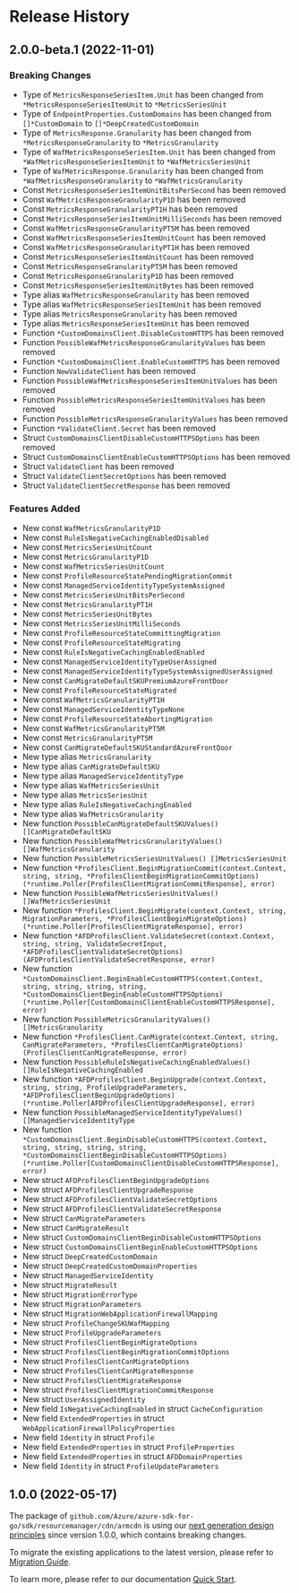 # Release History

## 2.0.0-beta.1 (2022-11-01)
### Breaking Changes

- Type of `MetricsResponseSeriesItem.Unit` has been changed from `*MetricsResponseSeriesItemUnit` to `*MetricsSeriesUnit`
- Type of `EndpointProperties.CustomDomains` has been changed from `[]*CustomDomain` to `[]*DeepCreatedCustomDomain`
- Type of `MetricsResponse.Granularity` has been changed from `*MetricsResponseGranularity` to `*MetricsGranularity`
- Type of `WafMetricsResponseSeriesItem.Unit` has been changed from `*WafMetricsResponseSeriesItemUnit` to `*WafMetricsSeriesUnit`
- Type of `WafMetricsResponse.Granularity` has been changed from `*WafMetricsResponseGranularity` to `*WafMetricsGranularity`
- Const `MetricsResponseSeriesItemUnitBitsPerSecond` has been removed
- Const `WafMetricsResponseGranularityP1D` has been removed
- Const `MetricsResponseGranularityPT1H` has been removed
- Const `MetricsResponseSeriesItemUnitMilliSeconds` has been removed
- Const `WafMetricsResponseGranularityPT5M` has been removed
- Const `WafMetricsResponseSeriesItemUnitCount` has been removed
- Const `WafMetricsResponseGranularityPT1H` has been removed
- Const `MetricsResponseSeriesItemUnitCount` has been removed
- Const `MetricsResponseGranularityPT5M` has been removed
- Const `MetricsResponseGranularityP1D` has been removed
- Const `MetricsResponseSeriesItemUnitBytes` has been removed
- Type alias `WafMetricsResponseGranularity` has been removed
- Type alias `WafMetricsResponseSeriesItemUnit` has been removed
- Type alias `MetricsResponseGranularity` has been removed
- Type alias `MetricsResponseSeriesItemUnit` has been removed
- Function `*CustomDomainsClient.DisableCustomHTTPS` has been removed
- Function `PossibleWafMetricsResponseGranularityValues` has been removed
- Function `*CustomDomainsClient.EnableCustomHTTPS` has been removed
- Function `NewValidateClient` has been removed
- Function `PossibleWafMetricsResponseSeriesItemUnitValues` has been removed
- Function `PossibleMetricsResponseSeriesItemUnitValues` has been removed
- Function `PossibleMetricsResponseGranularityValues` has been removed
- Function `*ValidateClient.Secret` has been removed
- Struct `CustomDomainsClientDisableCustomHTTPSOptions` has been removed
- Struct `CustomDomainsClientEnableCustomHTTPSOptions` has been removed
- Struct `ValidateClient` has been removed
- Struct `ValidateClientSecretOptions` has been removed
- Struct `ValidateClientSecretResponse` has been removed

### Features Added

- New const `WafMetricsGranularityP1D`
- New const `RuleIsNegativeCachingEnabledDisabled`
- New const `MetricsSeriesUnitCount`
- New const `MetricsGranularityP1D`
- New const `WafMetricsSeriesUnitCount`
- New const `ProfileResourceStatePendingMigrationCommit`
- New const `ManagedServiceIdentityTypeSystemAssigned`
- New const `MetricsSeriesUnitBitsPerSecond`
- New const `MetricsGranularityPT1H`
- New const `MetricsSeriesUnitBytes`
- New const `MetricsSeriesUnitMilliSeconds`
- New const `ProfileResourceStateCommittingMigration`
- New const `ProfileResourceStateMigrating`
- New const `RuleIsNegativeCachingEnabledEnabled`
- New const `ManagedServiceIdentityTypeUserAssigned`
- New const `ManagedServiceIdentityTypeSystemAssignedUserAssigned`
- New const `CanMigrateDefaultSKUPremiumAzureFrontDoor`
- New const `ProfileResourceStateMigrated`
- New const `WafMetricsGranularityPT1H`
- New const `ManagedServiceIdentityTypeNone`
- New const `ProfileResourceStateAbortingMigration`
- New const `WafMetricsGranularityPT5M`
- New const `MetricsGranularityPT5M`
- New const `CanMigrateDefaultSKUStandardAzureFrontDoor`
- New type alias `MetricsGranularity`
- New type alias `CanMigrateDefaultSKU`
- New type alias `ManagedServiceIdentityType`
- New type alias `WafMetricsSeriesUnit`
- New type alias `MetricsSeriesUnit`
- New type alias `RuleIsNegativeCachingEnabled`
- New type alias `WafMetricsGranularity`
- New function `PossibleCanMigrateDefaultSKUValues() []CanMigrateDefaultSKU`
- New function `PossibleWafMetricsGranularityValues() []WafMetricsGranularity`
- New function `PossibleMetricsSeriesUnitValues() []MetricsSeriesUnit`
- New function `*ProfilesClient.BeginMigrationCommit(context.Context, string, string, *ProfilesClientBeginMigrationCommitOptions) (*runtime.Poller[ProfilesClientMigrationCommitResponse], error)`
- New function `PossibleWafMetricsSeriesUnitValues() []WafMetricsSeriesUnit`
- New function `*ProfilesClient.BeginMigrate(context.Context, string, MigrationParameters, *ProfilesClientBeginMigrateOptions) (*runtime.Poller[ProfilesClientMigrateResponse], error)`
- New function `*AFDProfilesClient.ValidateSecret(context.Context, string, string, ValidateSecretInput, *AFDProfilesClientValidateSecretOptions) (AFDProfilesClientValidateSecretResponse, error)`
- New function `*CustomDomainsClient.BeginEnableCustomHTTPS(context.Context, string, string, string, string, *CustomDomainsClientBeginEnableCustomHTTPSOptions) (*runtime.Poller[CustomDomainsClientEnableCustomHTTPSResponse], error)`
- New function `PossibleMetricsGranularityValues() []MetricsGranularity`
- New function `*ProfilesClient.CanMigrate(context.Context, string, CanMigrateParameters, *ProfilesClientCanMigrateOptions) (ProfilesClientCanMigrateResponse, error)`
- New function `PossibleRuleIsNegativeCachingEnabledValues() []RuleIsNegativeCachingEnabled`
- New function `*AFDProfilesClient.BeginUpgrade(context.Context, string, string, ProfileUpgradeParameters, *AFDProfilesClientBeginUpgradeOptions) (*runtime.Poller[AFDProfilesClientUpgradeResponse], error)`
- New function `PossibleManagedServiceIdentityTypeValues() []ManagedServiceIdentityType`
- New function `*CustomDomainsClient.BeginDisableCustomHTTPS(context.Context, string, string, string, string, *CustomDomainsClientBeginDisableCustomHTTPSOptions) (*runtime.Poller[CustomDomainsClientDisableCustomHTTPSResponse], error)`
- New struct `AFDProfilesClientBeginUpgradeOptions`
- New struct `AFDProfilesClientUpgradeResponse`
- New struct `AFDProfilesClientValidateSecretOptions`
- New struct `AFDProfilesClientValidateSecretResponse`
- New struct `CanMigrateParameters`
- New struct `CanMigrateResult`
- New struct `CustomDomainsClientBeginDisableCustomHTTPSOptions`
- New struct `CustomDomainsClientBeginEnableCustomHTTPSOptions`
- New struct `DeepCreatedCustomDomain`
- New struct `DeepCreatedCustomDomainProperties`
- New struct `ManagedServiceIdentity`
- New struct `MigrateResult`
- New struct `MigrationErrorType`
- New struct `MigrationParameters`
- New struct `MigrationWebApplicationFirewallMapping`
- New struct `ProfileChangeSKUWafMapping`
- New struct `ProfileUpgradeParameters`
- New struct `ProfilesClientBeginMigrateOptions`
- New struct `ProfilesClientBeginMigrationCommitOptions`
- New struct `ProfilesClientCanMigrateOptions`
- New struct `ProfilesClientCanMigrateResponse`
- New struct `ProfilesClientMigrateResponse`
- New struct `ProfilesClientMigrationCommitResponse`
- New struct `UserAssignedIdentity`
- New field `IsNegativeCachingEnabled` in struct `CacheConfiguration`
- New field `ExtendedProperties` in struct `WebApplicationFirewallPolicyProperties`
- New field `Identity` in struct `Profile`
- New field `ExtendedProperties` in struct `ProfileProperties`
- New field `ExtendedProperties` in struct `AFDDomainProperties`
- New field `Identity` in struct `ProfileUpdateParameters`


## 1.0.0 (2022-05-17)

The package of `github.com/Azure/azure-sdk-for-go/sdk/resourcemanager/cdn/armcdn` is using our [next generation design principles](https://azure.github.io/azure-sdk/general_introduction.html) since version 1.0.0, which contains breaking changes.

To migrate the existing applications to the latest version, please refer to [Migration Guide](https://aka.ms/azsdk/go/mgmt/migration).

To learn more, please refer to our documentation [Quick Start](https://aka.ms/azsdk/go/mgmt).